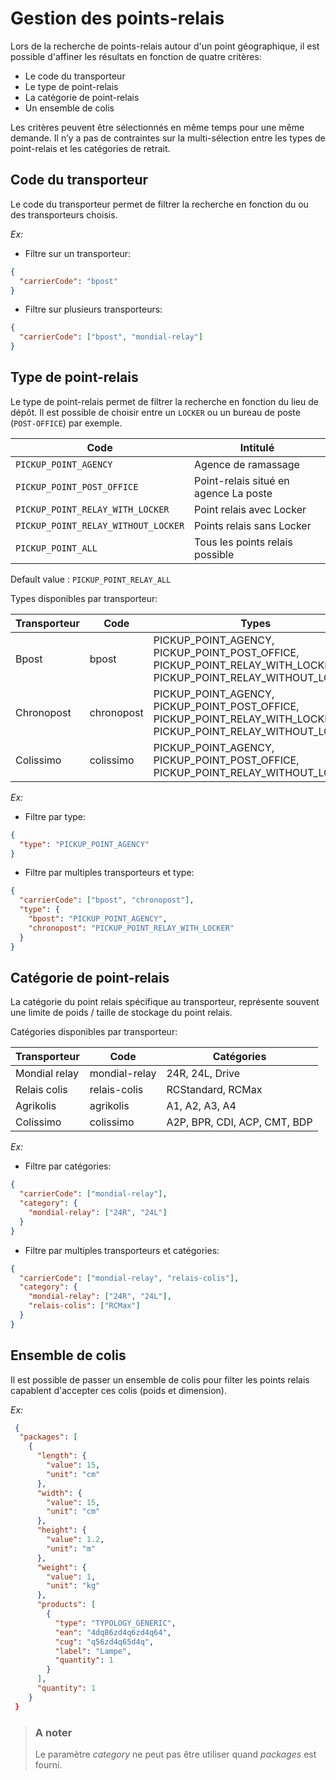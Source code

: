 # Gestion des points-relais

Lors de la recherche de points-relais autour d'un point géographique, il est possible d'affiner les résultats en fonction de quatre critères:  

- Le code du transporteur
- Le type de point-relais 
- La catégorie de point-relais
- Un ensemble de colis

Les critères peuvent être sélectionnés en même temps pour une même demande. Il n’y a pas de contraintes sur la multi-sélection entre les types de point-relais et les catégories de retrait. 

## Code du transporteur
Le code du transporteur permet de filtrer la recherche en fonction du ou des transporteurs choisis.

*Ex:*
- Filtre sur un transporteur: 
```json
{
  "carrierCode": "bpost"
}
```
- Filtre sur plusieurs transporteurs: 
```json
{
  "carrierCode": ["bpost", "mondial-relay"]
}
```

## Type de point-relais

Le type de point-relais permet de filtrer la recherche en fonction du lieu de dépôt. Il est possible de choisir entre un `LOCKER` ou un bureau de poste (`POST-OFFICE`) par exemple. 

Code | Intitulé
---------|----------
 `PICKUP_POINT_AGENCY`|Agence de ramassage
 `PICKUP_POINT_POST_OFFICE`|Point-relais situé en agence La poste
 `PICKUP_POINT_RELAY_WITH_LOCKER`|Point relais avec Locker 
 `PICKUP_POINT_RELAY_WITHOUT_LOCKER`|Points relais sans Locker
 `PICKUP_POINT_ALL`|Tous les points relais possible

Default value : `PICKUP_POINT_RELAY_ALL`

Types disponibles par transporteur:

Transporteur | Code | Types
---------|---------|----------
 Bpost| bpost|PICKUP_POINT_AGENCY, PICKUP_POINT_POST_OFFICE, PICKUP_POINT_RELAY_WITH_LOCKER, PICKUP_POINT_RELAY_WITHOUT_LOCKER
 Chronopost | chronopost | PICKUP_POINT_AGENCY, PICKUP_POINT_POST_OFFICE, PICKUP_POINT_RELAY_WITH_LOCKER, PICKUP_POINT_RELAY_WITHOUT_LOCKER
  Colissimo | colissimo | PICKUP_POINT_AGENCY, PICKUP_POINT_POST_OFFICE, PICKUP_POINT_RELAY_WITHOUT_LOCKER

*Ex:*
- Filtre par type:
```json
{
  "type": "PICKUP_POINT_AGENCY"
}
```
- Filtre par multiples transporteurs et type:
```json
{
  "carrierCode": ["bpost", "chronopost"],
  "type": {
    "bpost": "PICKUP_POINT_AGENCY",
    "chronopost": "PICKUP_POINT_RELAY_WITH_LOCKER"
  } 
}
```

## Catégorie de point-relais

La catégorie du point relais spécifique au transporteur, représente souvent une limite de poids / taille de stockage du point relais.

Catégories disponibles par transporteur:

Transporteur | Code | Catégories
---------|---------|----------
 Mondial relay | mondial-relay|24R, 24L, Drive
 Relais colis | relais-colis | RCStandard, RCMax
 Agrikolis | agrikolis | A1, A2, A3, A4
 Colissimo | colissimo | A2P, BPR, CDI, ACP, CMT, BDP


*Ex:*
- Filtre par catégories:
```json
{
  "carrierCode": ["mondial-relay"],
  "category": {
    "mondial-relay": ["24R", "24L"]
  } 
}
```
- Filtre par multiples transporteurs et catégories:
```json
{
  "carrierCode": ["mondial-relay", "relais-colis"],
  "category": {
    "mondial-relay": ["24R", "24L"],
    "relais-colis": ["RCMax"]
  } 
}
```

## Ensemble de colis

Il est possible de passer un ensemble de colis pour filter les points relais capablent d'accepter ces colis (poids et dimension).

*Ex:*
```json
 {
  "packages": [
    {
      "length": {
        "value": 15,
        "unit": "cm"
      },
      "width": {
        "value": 15,
        "unit": "cm"
      },
      "height": {
        "value": 1.2,
        "unit": "m"
      },
      "weight": {
        "value": 1,
        "unit": "kg"
      },
      "products": [
        {
          "type": "TYPOLOGY_GENERIC",
          "ean": "4dq86zd4q6zd4q64",
          "cug": "q56zd4q65d4q",
          "label": "Lampe",
          "quantity": 1
        }
      ],
      "quantity": 1
    }
 }
```

<!-- theme: warning -->

> ### A noter
>
> Le paramètre *category* ne peut pas être utiliser quand *packages* est fourni.
